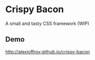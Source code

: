 # Crispy Bacon

A small and tasty CSS framework (WIP)

## Demo

http://alexjoffroy.github.io/crispy-bacon